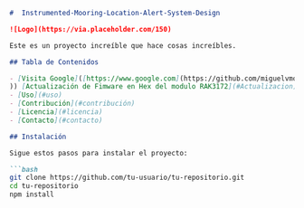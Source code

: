 
```markdown
#  Instrumented-Mooring-Location-Alert-System-Design

![Logo](https://via.placeholder.com/150)

Este es un proyecto increíble que hace cosas increíbles.

## Tabla de Contenidos

- [Visita Google]([https://www.google.com](https://github.com/miguelvmonroy/Instrumented-Mooring-Location-Alert-SystemDesign/wiki/Actualizaci%C3%B3n-de-Fimware-en-Hex-del-modulo-RAK3172
)) [Actualización de Fimware en Hex del modulo RAK3172](#Actualizacion)
- [Uso](#uso)
- [Contribución](#contribución)
- [Licencia](#licencia)
- [Contacto](#contacto)

## Instalación

Sigue estos pasos para instalar el proyecto:

```bash
git clone https://github.com/tu-usuario/tu-repositorio.git
cd tu-repositorio
npm install
